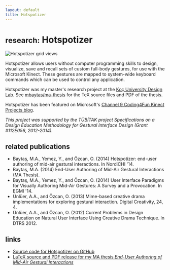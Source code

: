 ```yaml
---
layout: default
title: Hotspotizer
---
```


# <small>research:</small> Hotspotizer

![Hotspotizer grid views](https://raw.githubusercontent.com/mbaytas/hotspotizer/master/_screenshots/hotspotizer_cover.jpg)

Hotspotizer allows users without computer programming skills to design, visualize, save and recall sets of custom full-body gestures, for use with the Microsoft Kinect. These gestures are mapped to system-wide keyboard commands which can be used to control any application.

Hotspotizer was my master's research project at the [Koç University Design Lab](http://designlab.ku.edu.tr). See [mbaytas/ma-thesis](https://github.com/mbaytas/ma-thesis) for the TeX source files and PDF of the thesis.

Hotspotizer has been featured on Microsoft's [Channel 9 Coding4Fun Kinect Projects blog](http://channel9.msdn.com/coding4fun/kinect/Todays-hot-project-Hotspotizer).

*This project was supported by the TÜBİTAK project *Specifications on a Design Education Methodology for Gestural Interface Design* (Grant #112E056,  2012-2014).*

## related publications

- Baytaş, M.A., Yemez, Y., and Özcan, O. (2014) Hotspotizer: end-user authoring of mid-air gestural interactions. In NordiCHI '14.
- Baytaş, M.A. (2014) End-User Authoring of Mid-Air Gestural Interactions (MA Thesis).
- Baytaş, M.A., Yemez, Y., and Özcan, O. (2014) User Interface Paradigms for Visually Authoring Mid-Air Gestures: A Survey and a Provocation. In EGMI '14.
- Ünlüer, A.A., and Özcan, O. (2013) Mime-based creative drama implementations for exploring gestural interaction. Digital Creativity, 24, 4.
- Ünlüer, A.A., and Özcan, O. (2012) Current Problems in Design Education on Natural User Interface Using Creative Drama Technique. In DTRS 2012.

## links

- [Source code for Hotspotizer on GitHub](https://github.com/mbaytas/hotspotizer/)
- [LaTeX source and PDF release for my MA thesis *End-User Authoring of Mid-Air Gestural Interactions*](https://github.com/mbaytas/ma-thesis)
